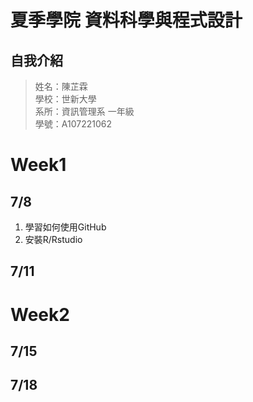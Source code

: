 # 夏季學院 資料科學與程式設計
## 自我介紹
> 姓名：陳芷霖 <br />
> 學校：世新大學 <br />
> 系所：資訊管理系 一年級 <br />
> 學號：A107221062 <br />

# Week1 
## 7/8
1. 學習如何使用GitHub <br />
2. 安裝R/Rstudio
## 7/11
# Week2
## 7/15
## 7/18


